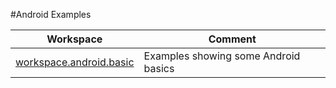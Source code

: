 #Android Examples

Workspace | Comment
--- | ---
[workspace.android.basic](workspace.android.basic) | Examples showing some Android basics

